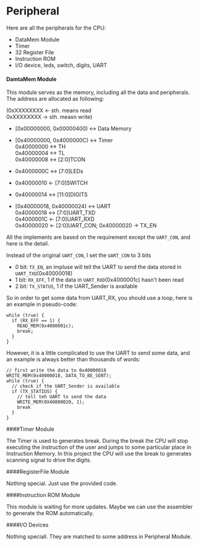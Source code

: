 Peripheral
===

Here are all the peripherals for the CPU:

* DataMem Module
* Timer
* 32 Register File
* Instruction ROM
* I/O device, leds, switch, digits, UART

#### DamtaMem Module
This module serves as the memory, including all the data and peripherals. The address are allocated as following:

(0xXXXXXXXX <- sth. means read<br />
 0xXXXXXXXX -> sth. measn write)


* [0x00000000, 0x00000400) <-> Data Memory

* [0x40000000, 0x4000000C) <-> Timer <br />
  0x40000000 <-> TH <br />
  0x40000004 <-> TL <br />
  0x40000008 <-> [2:0]TCON <br />

* 0x4000000C <-> [7:0]LEDs

* 0x40000010 <- [7:0]SWITCH

* 0x40000014 <-> [11:0]DIGITS

* [0x40000018, 0x40000024) <-> UART <br />
  0x40000018 <-> [7:0]UART_TXD <br />
  0x4000001C <- [7:0]UART_RXD <br />
  0x40000020 <- [2:0]UART_CON; 0x40000020 -> TX_EN

All the implements are based on the requirement except the `UART_CON`, and here is the detail.

Instead of the original `UART_CON`, I set the `UART_CON` to 3 bits

* 0 bit: `TX_EN`, an impluse will tell the UART to send the data stored in `UART_TXD`(0x40000018)
* 1 bit: `RX_EFF`, 1 if the data in `UART_RXD`(0x4000001c) hasn't been read
* 2 bit: `TX_STATUS`, 1 if the UART_Sender is available

So in order to get some data from UART_RX, you should use a loop, here is an example in pseudo-code:

    while (true) {
      if (RX_EFF == 1) {
        READ_MEM(0x4000001c);
        break;
      }
    }

However, it is a little complicated to use the UART to send some data, and an example is always better than thousands of words:

    // first write the data to 0x40000018
    WRITE_MEM(0x40000018, DATA_TO_BE_SENT);
    while (true) {
      // check if the UART_Sender is available
      if (TX_STATIUS) {
        // tell teh UART to send the data
        WRITE_MEM(0X40000020, 1);
        break
      }
    }

####Timer Module

The Timer is used to generates break. During the break the CPU will stop executing the instruction of the user and jumps to some particular place in Instruction Memory. In this project the CPU will use the break to generates scanning signal to drive the digits.

####RegisterFile Module

Nothing special. Just use the provided code.

####Instruction ROM Module

This module is waiting for more updates. Maybe we can use the assembler to generate the ROM automatically.

####I/O Devices

Nothing speciall. They are matched to some address in Peripheral Module.
